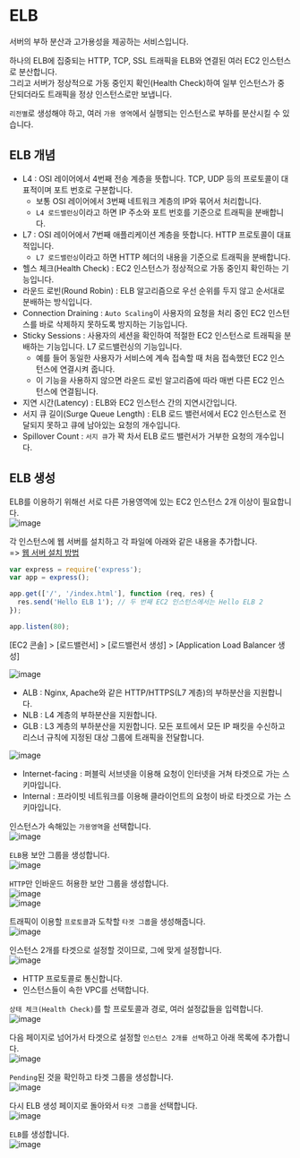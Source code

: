 # ELB

서버의 부하 분산과 고가용성을 제공하는 서비스입니다.

하나의 ELB에 집중되는 HTTP, TCP, SSL 트래픽을 ELB와 연결된 여러 EC2 인스턴스로 분산합니다.   
그리고 서버가 정상적으로 가동 중인지 확인(Health Check)하여 일부 인스턴스가 중단되더라도 트래픽을 정상 인스턴스로만 보냅니다.

`리전별`로 생성해야 하고, 여러 `가용 영역`에서 실행되는 인스턴스로 부하를 분산시킬 수 있습니다.

## ELB 개념

* L4 : OSI 레이어에서 4번째 전송 계층을 뜻합니다. TCP, UDP 등의 프로토콜이 대표적이며 포트 번호로 구분합니다. 
  - 보통 OSI 레이어에서 3번째 네트워크 계층의 IP와 묶어서 처리합니다. 
  - `L4 로드밸런싱`이라고 하면 IP 주소와 포트 번호를 기준으로 트래픽을 분배합니다.
* L7 : OSI 레이어에서 7번째 애플리케이션 계층을 뜻합니다. HTTP 프로토콜이 대표적입니다. 
  - `L7 로드밸런싱`이라고 하면 HTTP 헤더의 내용을 기준으로 트래픽을 분배합니다.
* 헬스 체크(Health Check) : EC2 인스턴스가 정상적으로 가동 중인지 확인하는 기능입니다.
* 라운드 로빈(Round Robin) : ELB 알고리즘으로 우선 순위를 두지 않고 순서대로 분배하는 방식입니다.
* Connection Draining : `Auto Scaling`이 사용자의 요청을 처리 중인 EC2 인스턴스를 바로 삭제하지 못하도록 방지하는 기능입니다.
* Sticky Sessions : 사용자의 세션을 확인하여 적절한 EC2 인스턴스로 트래픽을 분배하는 기능입니다. L7 로드밸런싱의 기능입니다.
  - 예를 들어 동일한 사용자가 서비스에 계속 접속할 때 처음 접속했던 EC2 인스턴스에 연결시켜 줍니다. 
  - 이 기능을 사용하지 않으면 라운드 로빈 알고리즘에 따라 매번 다른 EC2 인스턴스에 연결됩니다.
* 지연 시간(Latency) : ELB와 EC2 인스턴스 간의 지연시간입니다.
* 서지 큐 길이(Surge Queue Length) : ELB 로드 밸런서에서 EC2 인스턴스로 전달되지 못하고 큐에 남아있는 요청의 개수입니다.
* Spillover Count : `서지 큐`가 꽉 차서 ELB 로드 밸런서가 거부한 요청의 개수입니다.

## ELB 생성

ELB를 이용하기 위해선 서로 다른 가용영역에 있는 EC2 인스턴스 2개 이상이 필요합니다.   
![image](https://user-images.githubusercontent.com/43658658/147174975-834b6026-3a2a-4874-9ce1-248c144024ab.png)

각 인스턴스에 웹 서버를 설치하고 각 파일에 아래와 같은 내용을 추가합니다.   
=> [웹 서버 설치 방법]()   

``` javascript
var express = require('express');
var app = express();

app.get(['/', '/index.html'], function (req, res) {
  res.send('Hello ELB 1'); // 두 번째 EC2 인스턴스에서는 Hello ELB 2
});

app.listen(80);
```

[EC2 콘솔] > [로드밸런서] > [로드밸런서 생성] > [Application Load Balancer 생성]   

![image](https://user-images.githubusercontent.com/43658658/147070904-70285b20-2698-4268-abfc-d321b5fa559d.png)   
* ALB : Nginx, Apache와 같은 HTTP/HTTPS(L7 계층)의 부하분산을 지원합니다.
* NLB : L4 계층의 부하분산을 지원합니다.
* GLB : L3 계층의 부하분산을 지원합니다. 모든 포트에서 모든 IP 패킷을 수신하고 리스너 규칙에 지정된 대상 그룹에 트래픽을 전달합니다.

![image](https://user-images.githubusercontent.com/43658658/147174601-a916511d-65a8-4777-8620-bcfdb2b8ebb7.png)   
* Internet-facing : 퍼블릭 서브넷을 이용해 요청이 인터넷을 거쳐 타겟으로 가는 스키마입니다.
* Internal : 프라이빗 네트워크를 이용해 클라이언트의 요청이 바로 타겟으로 가는 스키마입니다.

인스턴스가 속해있는 `가용영역`을 선택합니다.   
![image](https://user-images.githubusercontent.com/43658658/147174759-43a533b3-dd0e-4925-b003-f56048bd7525.png)   

`ELB`용 보안 그룹을 생성합니다.   
![image](https://user-images.githubusercontent.com/43658658/147174796-8aff75ed-7251-442d-b070-64b48c59bdb2.png)

`HTTP`만 인바운드 허용한 보안 그룹을 생성합니다.   
![image](https://user-images.githubusercontent.com/43658658/147174444-4b39c057-a4e4-4cd7-9332-92c9a50839e3.png)   
![image](https://user-images.githubusercontent.com/43658658/147174886-2ee0f859-9f4f-4779-a419-7f23f1ae15dc.png)

트래픽이 이용할 `프로토콜`과 도착할 `타겟 그룹`을 생성해줍니다.   
![image](https://user-images.githubusercontent.com/43658658/147175774-5f60d90a-0315-4171-9293-2e86238e1765.png)

인스턴스 2개를 타겟으로 설정할 것이므로, 그에 맞게 설정합니다.   
![image](https://user-images.githubusercontent.com/43658658/147175741-abf808b2-8281-4d25-89ed-769041f8f7ce.png)   
* HTTP 프로토콜로 통신합니다.
* 인스턴스들이 속한 VPC를 선택합니다.

`상태 체크(Health Check)`를 할 프로토콜과 경로, 여러 설정값들을 입력합니다.   
![image](https://user-images.githubusercontent.com/43658658/147176389-d33a8a6d-09b7-4af0-ae83-155161ee5ccc.png)

다음 페이지로 넘어가서 타겟으로 설정할 `인스턴스 2개를 선택`하고 아래 목록에 추가합니다.   
![image](https://user-images.githubusercontent.com/43658658/147176491-c6873b98-d4f9-449a-a38a-e3a9001cc956.png)

`Pending`된 것을 확인하고 타겟 그룹을 생성합니다.   
![image](https://user-images.githubusercontent.com/43658658/147176536-dad94a52-2bda-478b-bbcd-13830019d826.png)

다시 ELB 생성 페이지로 돌아와서 `타겟 그룹`을 선택합니다.   
![image](https://user-images.githubusercontent.com/43658658/147176581-562cea9f-9783-494b-a842-96ea16f9fa24.png)

`ELB`를 생성합니다.   
![image](https://user-images.githubusercontent.com/43658658/147176606-2a702c42-3fc1-4281-84e6-ac47bf0c06aa.png)

































